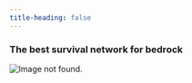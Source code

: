 ```yaml
--- 
title-heading: false
---
```


### The best survival network for bedrock
![Image not found.](https://oceanverse.github.io/logo.PNG "logo")
